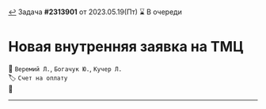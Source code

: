 ﻿[↩](/README.md) Задача **#2313901** от 2023.05.19(Пт) ⌛ В очереди
# Новая внутренняя заявка на ТМЦ
👤 `Веремий Л.`, `Богачук Ю.`, `Кучер Л.`  
🏷️ `Счет на оплату`  
💬  

---

